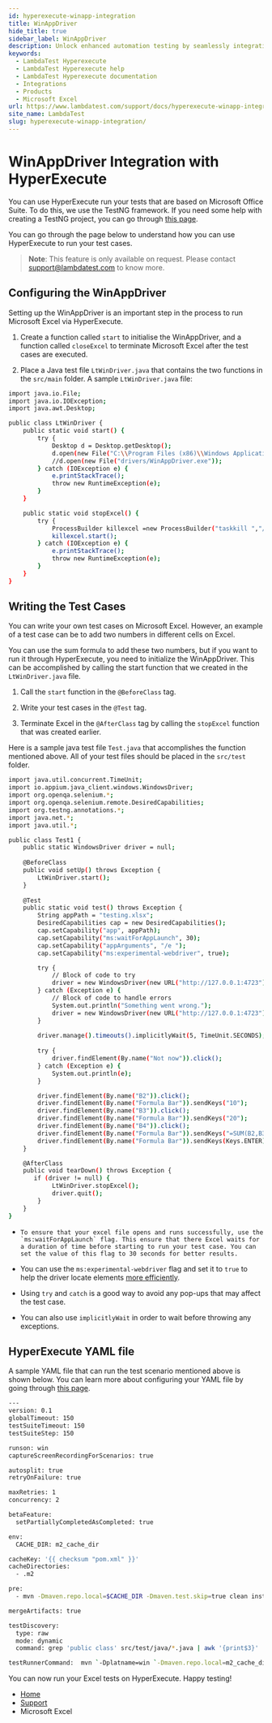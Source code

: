 ```yaml
---
id: hyperexecute-winapp-integration
title: WinAppDriver
hide_title: true
sidebar_label: WinAppDriver
description: Unlock enhanced automation testing by seamlessly integrating Excel with HyperExecute using LambdaTest's support documentation.
keywords:
  - LambdaTest Hyperexecute
  - LambdaTest Hyperexecute help
  - LambdaTest Hyperexecute documentation
  - Integrations
  - Products
  - Microsoft Excel
url: https://www.lambdatest.com/support/docs/hyperexecute-winapp-integration/
site_name: LambdaTest
slug: hyperexecute-winapp-integration/
---
```


<script type="application/ld+json"
      dangerouslySetInnerHTML={{ __html: JSON.stringify({
       "@context": "https://schema.org",
        "@type": "BreadcrumbList",
        "itemListElement": [{
          "@type": "ListItem",
          "position": 1,
          "name": "Home",
          "item": "https://www.lambdatest.com"
        },{
          "@type": "ListItem",
          "position": 2,
          "name": "Support",
          "item": "https://www.lambdatest.com/support/docs/"
        },{
          "@type": "ListItem",
          "position": 3,
          "name": "Integration with Products",
          "item": "https://www.lambdatest.com/support/docs/hyperexecute-winapp-integration/"
        }]
      })
    }}
></script>

# WinAppDriver Integration with HyperExecute

You can use HyperExecute run your tests that are based on Microsoft Office Suite. To do this, we use the TestNG framework. If you need some help with creating a TestNG project, you can go through [this page](https://www.lambdatest.com/blog/create-testng-project-in-eclipse-run-selenium-test-script/). 

You can go through the page below to understand how you can use HyperExecute to run your test cases. 

> **Note**: This feature is only available on request. Please contact support@lambdatest.com to know more. 

## Configuring the WinAppDriver 

Setting up the WinAppDriver is an important step in the process to run Microsoft Excel via HyperExecute. 

1. Create a function called `start` to initialise the WinAppDriver, and a function called `closeExcel` to terminate Microsoft Excel after the test cases are executed.

2. Place a Java test file `LtWinDriver.java` that contains the two functions in the `src/main` folder. 
A sample `LtWinDriver.java` file: 

```bash
import java.io.File;
import java.io.IOException;
import java.awt.Desktop;

public class LtWinDriver {
    public static void start() {
        try {
            Desktop d = Desktop.getDesktop();
            d.open(new File("C:\\Program Files (x86)\\Windows Application Driver\\WinAppDriver.exe"));
            //d.open(new File("drivers/WinAppDriver.exe"));
        } catch (IOException e) {
            e.printStackTrace();
            throw new RuntimeException(e);
        }
    }

    public static void stopExcel() {
        try {
            ProcessBuilder killexcel =new ProcessBuilder("taskkill ","/f","/IM","Excel.exe");
            killexcel.start();
        } catch (IOException e) {
            e.printStackTrace();
            throw new RuntimeException(e);
        }
    }
}
```

## Writing the Test Cases 

You can write your own test cases on Microsoft Excel. However, an example of a test case can be to add two numbers in different cells on Excel. 

You can use the sum formula to add these two numbers, but if you want to run it through HyperExecute, you need to initialize the WinAppDriver. This can be accomplished by calling the start function that we created in the `LtWinDriver.java` file. 

1.  Call the `start` function in the `@BeforeClass` tag.
    
2.  Write your test cases in the `@Test` tag.
    
3.  Terminate Excel in the `@AfterClass` tag by calling the `stopExcel` function that was created earlier.
    

Here is a sample java test file `Test.java` that accomplishes the function mentioned above. All of your test files should be placed in the `src/test` folder.

```bash
import java.util.concurrent.TimeUnit;
import io.appium.java_client.windows.WindowsDriver;
import org.openqa.selenium.*;
import org.openqa.selenium.remote.DesiredCapabilities;
import org.testng.annotations.*;
import java.net.*;
import java.util.*;

public class Test1 {
    public static WindowsDriver driver = null;
    
    @BeforeClass
    public void setUp() throws Exception {
        LtWinDriver.start();
    }
    
    @Test
    public static void test() throws Exception {
        String appPath = "testing.xlsx";
        DesiredCapabilities cap = new DesiredCapabilities();
        cap.setCapability("app", appPath);
        cap.setCapability("ms:waitForAppLaunch", 30);
        cap.setCapability("appArguments", "/e ");
        cap.setCapability("ms:experimental-webdriver", true);

        try {
            // Block of code to try
            driver = new WindowsDriver(new URL("http://127.0.0.1:4723"), cap);
        } catch (Exception e) {
            // Block of code to handle errors
            System.out.println("Something went wrong.");
            driver = new WindowsDriver(new URL("http://127.0.0.1:4723"), cap);
        }
        
        driver.manage().timeouts().implicitlyWait(5, TimeUnit.SECONDS);
        
        try {
            driver.findElement(By.name("Not now")).click();
        } catch (Exception e) {
            System.out.println(e);
        }

        driver.findElement(By.name("B2")).click();
        driver.findElement(By.name("Formula Bar")).sendKeys("10");
        driver.findElement(By.name("B3")).click();
        driver.findElement(By.name("Formula Bar")).sendKeys("20");
        driver.findElement(By.name("B4")).click();
        driver.findElement(By.name("Formula Bar")).sendKeys("=SUM(B2,B3)");
        driver.findElement(By.name("Formula Bar")).sendKeys(Keys.ENTER);
    }

    @AfterClass
    public void tearDown() throws Exception {
       if (driver != null) {
            LtWinDriver.stopExcel();
            driver.quit();
        }
    }
}
```

-     To ensure that your excel file opens and runs successfully, use the `ms:waitForAppLaunch` flag. This ensure that there Excel waits for a duration of time before starting to run your test case. You can set the value of this flag to 30 seconds for better results.
    
-   You can use the `ms:experimental-webdriver` flag and set it to `true` to help the driver locate elements [more efficiently](https://github.com/microsoft/WinAppDriver/releases/tag/v1.2-RC "https://github.com/microsoft/WinAppDriver/releases/tag/v1.2-RC").
    
-   Using `try` and `catch` is a good way to avoid any pop-ups that may affect the test case.
    
-   You can also use `implicitlyWait` in order to wait before throwing any exceptions.

## HyperExecute YAML file

A sample YAML file that can run the test scenario mentioned above is shown below. You can learn more about configuring your YAML file by going through [this page](/support/docs/deep-dive-into-hyperexecute-yaml/).

```bash
---
version: 0.1
globalTimeout: 150
testSuiteTimeout: 150
testSuiteStep: 150

runson: win
captureScreenRecordingForScenarios: true

autosplit: true
retryOnFailure: true

maxRetries: 1
concurrency: 2

betaFeature:
  setPartiallyCompletedAsCompleted: true

env:
  CACHE_DIR: m2_cache_dir

cacheKey: '{{ checksum "pom.xml" }}'
cacheDirectories:
  - .m2

pre:
  - mvn -Dmaven.repo.local=$CACHE_DIR -Dmaven.test.skip=true clean install

mergeArtifacts: true

testDiscovery:
  type: raw
  mode: dynamic
  command: grep 'public class' src/test/java/*.java | awk '{print$3}'

testRunnerCommand:  mvn `-Dplatname=win `-Dmaven.repo.local=m2_cache_dir `-Dtest=$test test
```

You can now run your Excel tests on HyperExecute. Happy testing!

<nav aria-label="breadcrumbs">
  <ul className="breadcrumbs">
    <li className="breadcrumbs__item">
      <a className="breadcrumbs__link" target="_self" href="https://www.lambdatest.com">
        Home
      </a>
    </li>
    <li className="breadcrumbs__item">
      <a className="breadcrumbs__link" target="_self" href="https://www.lambdatest.com/support/docs/">
        Support
      </a>
    </li>
    <li className="breadcrumbs__item breadcrumbs__item--active">
      <span className="breadcrumbs__link">
       Microsoft Excel
      </span>
    </li>
  </ul>
</nav>